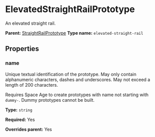 # ElevatedStraightRailPrototype

An elevated straight rail.

**Parent:** [StraightRailPrototype](StraightRailPrototype.md)
**Type name:** `elevated-straight-rail`

## Properties

### name

Unique textual identification of the prototype. May only contain alphanumeric characters, dashes and underscores. May not exceed a length of 200 characters.

Requires Space Age to create prototypes with name not starting with `dummy-`. Dummy prototypes cannot be built.

**Type:** `string`

**Required:** Yes

**Overrides parent:** Yes

